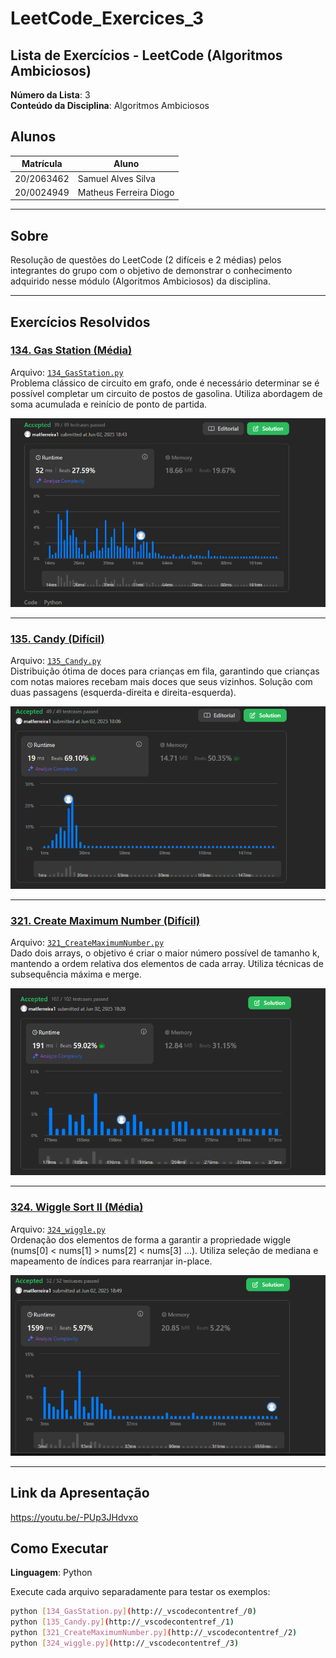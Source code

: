 # LeetCode_Exercices_3

## Lista de Exercícios - LeetCode (Algoritmos Ambiciosos)

**Número da Lista**: 3  
**Conteúdo da Disciplina**: Algoritmos Ambiciosos

## Alunos

| Matrícula   | Aluno                        |
| ----------- | --------------------------- |
| 20/2063462  | Samuel Alves Silva          |
| 20/0024949  | Matheus Ferreira Diogo      |

---

## Sobre

Resolução de questões do LeetCode (2 difíceis e 2 médias) pelos integrantes do grupo com o objetivo de demonstrar o conhecimento adquirido nesse módulo (Algoritmos Ambiciosos) da disciplina.

---

## Exercícios Resolvidos

### [134. Gas Station (Média)](https://leetcode.com/problems/gas-station/description/?envType=problem-list-v2&envId=greedy)  
Arquivo: [`134_GasStation.py`](./134_GasStation.py)  
Problema clássico de circuito em grafo, onde é necessário determinar se é possível completar um circuito de postos de gasolina. Utiliza abordagem de soma acumulada e reinício de ponto de partida.

![134_GasStation](/assets/134PNG.PNG)

---

### [135. Candy (Difícil)](https://leetcode.com/problems/candy/)  
Arquivo: [`135_Candy.py`](./135_Candy.py)  
Distribuição ótima de doces para crianças em fila, garantindo que crianças com notas maiores recebam mais doces que seus vizinhos. Solução com duas passagens (esquerda-direita e direita-esquerda).

![135_Candy](/assets/135.PNG)

---

### [321. Create Maximum Number (Difícil)](https://leetcode.com/problems/create-maximum-number/)  
Arquivo: [`321_CreateMaximumNumber.py`](./321_CreateMaximumNumber.py)  
Dado dois arrays, o objetivo é criar o maior número possível de tamanho k, mantendo a ordem relativa dos elementos de cada array. Utiliza técnicas de subsequência máxima e merge.

![321_CreateMaximumNumber](/assets/321.PNG)

---

### [324. Wiggle Sort II (Média)](https://leetcode.com/problems/wiggle-sort-ii/)  
Arquivo: [`324_wiggle.py`](./324_wiggle.py)  
Ordenação dos elementos de forma a garantir a propriedade wiggle (nums[0] < nums[1] > nums[2] < nums[3] ...). Utiliza seleção de mediana e mapeamento de índices para rearranjar in-place.

![324_wiggle](/assets/324PNG.PNG)

---

## Link da Apresentação
https://youtu.be/-PUp3JHdvxo

## Como Executar

**Linguagem**: Python

Execute cada arquivo separadamente para testar os exemplos:

```sh
python [134_GasStation.py](http://_vscodecontentref_/0)
python [135_Candy.py](http://_vscodecontentref_/1)
python [321_CreateMaximumNumber.py](http://_vscodecontentref_/2)
python [324_wiggle.py](http://_vscodecontentref_/3)